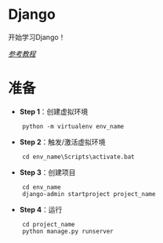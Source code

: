 # Django

开始学习Django！

[*参考教程*](https://www.zmrenwu.com/post/3/)

# 准备

* **Step 1**：创建虚拟环境
```OS
	python -m virtualenv env_name
```

* **Step 2**：触发/激活虚拟环境
```OS
	cd env_name\Scripts\activate.bat
```

* **Step 3**：创建项目
```OS
	cd env_name
	django-admin startproject project_name
```

* **Step 4**：运行
```OS
	cd project_name
	python manage.py runserver
```
